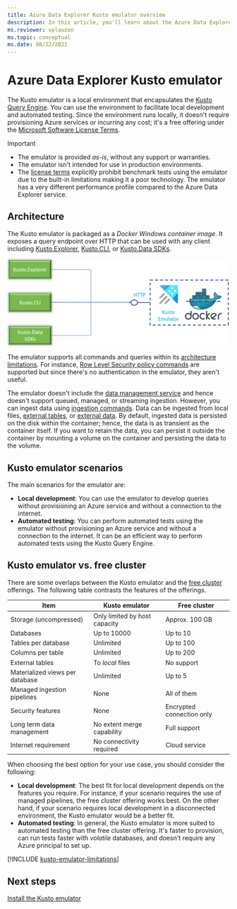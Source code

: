 ```yaml
---
title: Azure Data Explorer Kusto emulator overview
description: In this article, you'll learn about the Azure Data Explorer Kusto emulator
ms.reviewer: vplauzon
ms.topic: conceptual
ms.date: 08/22/2022
---
```

# Azure Data Explorer Kusto emulator

The Kusto emulator is a local environment that encapsulates the [Kusto Query Engine](engine-v3.md). You can use the environment to facilitate local development and automated testing. Since the environment runs locally, it doesn't require provisioning Azure services or incurring any cost; it's a free offering under the [Microsoft Software License Terms](https://aka.ms/adx.emulator.license).

> [!IMPORTANT]
>
> - The emulator is provided *as-is*, without any support or warranties.
> - The emulator isn't intended for use in production environments.
> - The [license terms](https://aka.ms/adx.emulator.license) explicitly prohibit benchmark tests using the emulator due to the built-in limitations making it a poor technology. The emulator has a very different performance profile compared to the Azure Data Explorer service.

## Architecture

The Kusto emulator is packaged as a *Docker Windows container image*. It exposes a query endpoint over HTTP that can be used with any client including [Kusto.Explorer](kusto/tools/kusto-explorer-using.md), [Kusto.CLI](kusto/tools/kusto-cli.md), or [Kusto.Data SDKs](kusto/api/netfx/about-kusto-data.md).

![Schematic representation of Kusto emulator architecture.](media/kusto-emulator/kusto-emulator-architecture.png)

The emulator supports all commands and queries within its [architecture limitations](#limitations). For instance, [Row Level Security policy commands](kusto/management/rowlevelsecuritypolicy.md) are supported but since there's no authentication in the emulator, they aren't useful.

The emulator doesn't include the [data management service](ingest-data-overview.md) and hence doesn't support queued, managed, or streaming ingestion. However, you can ingest data using [ingestion commands](kusto/management/data-ingestion/ingest-from-query.md). Data can be ingested from local files, [external tables](kusto/query/schema-entities/externaltables.md), or [external data](kusto/query/externaldata-operator.md?pivots=azuredataexplorer). By default, ingested data is persisted on the disk within the container; hence, the data is as transient as the container itself. If you want to retain the data, you can persist it outside the container by mounting a volume on the container and persisting the data to the volume.

## Kusto emulator scenarios

The main scenarios for the emulator are:

- **Local development**: You can use the emulator to develop queries without provisioning an Azure service and without a connection to the internet.
- **Automated testing**: You can perform automated tests using the emulator without provisioning an Azure service and without a connection to the internet. It can be an efficient way to perform automated tests using the Kusto Query Engine.

## Kusto emulator vs. free cluster

There are some overlaps between the Kusto emulator and the [free cluster](start-for-free.md) offerings.  The following table contrasts the features of the offerings.

| Item | Kusto emulator | Free cluster |
|--|--|--|
| Storage (uncompressed) | Only limited by host capacity | Approx. 100 GB |
| Databases | Up to 10000 | Up to 10 |
| Tables per database | Unlimited | Up to 100 |
| Columns per table | Unlimited | Up to 200 |
| External tables | To *local* files | No support |
| Materialized views per database | Unlimited | Up to 5 |
| Managed ingestion pipelines | None | All of them |
| Security features | None | Encrypted connection only |
| Long term data management | No extent merge capability | Full support |
| Internet requirement | No connectivity required | Cloud service |

When choosing the best option for your use case, you should consider the following:

- **Local development**: The best fit for local development depends on the features you require. For instance, if your scenario requires the use of managed pipelines, the free cluster offering works best. On the other hand, if your scenario requires local development in a disconnected environment, the Kusto emulator would be a better fit.
- **Automated testing**: In general, the Kusto emulator is more suited to automated testing than the free cluster offering.  It's faster to provision, can run tests faster with *volatile* databases, and doesn't require any Azure principal to set up.

[!INCLUDE [kusto-emulator-limitations](includes/kusto-emulator-limitations.md)]

## Next steps

[Install the Kusto emulator](kusto-emulator-install.md)

